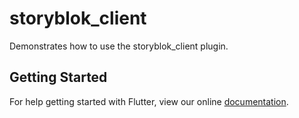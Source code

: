 # storyblok_client

Demonstrates how to use the storyblok_client plugin.

## Getting Started

For help getting started with Flutter, view our online
[documentation](http://flutter.io/).
